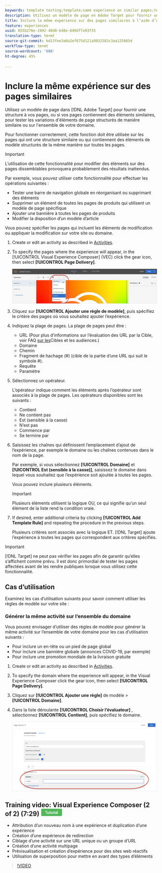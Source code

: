 ```yaml
---
keywords: template testing;template;same experience on similar pages;template test
description: Utilisez un modèle de page en Adobe Target pour fournir une structure à vos pages, ou si vos pages contiennent des éléments similaires, pour tester les variations d’éléments de page structurés de manière similaire.
title: Inclure la même expérience sur des pages similaires à l’aide d’Adobe Target
feature: experiences
uuid: 055b276e-2492-40d8-b48e-849dffa93f35
translation-type: tm+mt
source-git-commit: bd13fee3a0a2ef675d121a9832583c3aa125865d
workflow-type: tm+mt
source-wordcount: '608'
ht-degree: 45%

---
```



# Inclure la même expérience sur des pages similaires

Utilisez un modèle de page dans [!DNL Adobe Target] pour fournir une structure à vos pages, ou si vos pages contiennent des éléments similaires, pour tester les variations d&#39;éléments de page structurés de manière similaire ou sur l&#39;ensemble de votre domaine.

Pour fonctionner correctement, cette fonction doit être utilisée sur les pages qui ont une structure similaire ou qui contiennent des éléments de modèle structurés de la même manière sur toutes les pages.

>[!IMPORTANT]
>
>L’utilisation de cette fonctionnalité pour modifier des éléments sur des pages dissemblables provoquera probablement des résultats inattendus.

Par exemple, vous pouvez utiliser cette fonctionnalité pour effectuer les opérations suivantes :

* Tester une barre de navigation globale en réorganisant ou supprimant des éléments
* Supprimer un élément de toutes les pages de produits qui utilisent un modèle de page spécifique
* Ajouter une bannière à toutes les pages de produits
* Modifier la disposition d’un modèle d’article

Vous pouvez spécifier les pages qui incluent les éléments de modification ou appliquer la modification sur votre site ou domaine.

1. Create  or edit an activity as described in [Activities](../../c-activities/activities.md#concept_D317A95A1AB54674BA7AB65C7985BA03).

1. To specify the pages where the experience will appear, in the [!UICONTROL Visual Experience Composer] (VEC) click the gear icon, then select **[!UICONTROL Page Delivery]**.

   ![Icône d’engrenage > Diffusion de page](/help/c-experiences/c-visual-experience-composer/assets/icon-gear.png)

1. Cliquez sur **[!UICONTROL Ajouter une règle de modèle]**, puis spécifiez le critère des pages où vous souhaitez ajouter l’expérience.

1. Indiquez la plage de pages. La plage de pages peut être :

   * URL (Pour plus d’informations sur l’évaluation des URL par la Cible, voir FAQ [sur les](/help/c-target/c-troubleshooting-targets-and-audiences/troubleshooting-targets-and-audiences.md)Cibles et les audiences.)
   * Domaine
   * Chemin
   * Fragment de hachage (#) (cible de la partie d’une URL qui suit le symbole #).
   * Requête
   * Paramètre

1. Sélectionnez un opérateur.

   L’opérateur indique comment les éléments après l’opérateur sont associés à la plage de pages. Les opérateurs disponibles sont les suivants :

   * Contient
   * Ne contient pas
   * Est (sensible à la casse)
   * N’est pas
   * Commence par
   * Se termine par

1. Saisissez les chaînes qui définissent l’emplacement d’ajout de l’expérience, par exemple le domaine ou les chaînes contenues dans le nom de la page.

   Par exemple, si vous sélectionnez **[!UICONTROL Domaine]** et **[!UICONTROL Est (sensible à la casse)]**, saisissez le domaine dans lequel vous souhaitez que l’expérience soit ajoutée à toutes les pages.

   Vous pouvez inclure plusieurs éléments.

   >[!IMPORTANT]
   >
   >Plusieurs éléments utilisent la logique OU, ce qui signifie qu’un seul élément de la liste rend la condition vraie.

1. If desired, enter additional criteria by clicking **[!UICONTROL Add Template Rule]** and repeating the procedure in the previous steps.

   Plusieurs critères sont associés avec la logique ET. [!DNL Target] ajoute l’expérience à toutes les pages qui correspondent aux critères spécifiés.

>[!IMPORTANT]
>
> [!DNL Target] ne peut pas vérifier les pages afin de garantir qu’elles s’affichent comme prévu. Il est donc primordial de tester les pages affectées avant de les rendre publiques lorsque vous utilisez cette fonctionnalité.

## Cas d’utilisation

Examinez les cas d’utilisation suivants pour savoir comment utiliser les règles de modèle sur votre site :

### Générer la même activité sur l’ensemble du domaine

Vous pouvez envisager d’utiliser des règles de modèle pour générer la même activité sur l’ensemble de votre domaine pour les cas d’utilisation suivants :

* Pour inclure un en-tête ou un pied de page global
* Pour inclure une bannière globale (annonces COVID-19, par exemple)
* Pour inclure une promotion mondiale de la livraison gratuite

1. Create or edit an activity as described in [Activities](../../c-activities/activities.md#concept_D317A95A1AB54674BA7AB65C7985BA03).

1. To specify the domain where the experience will appear, in the Visual Experience Composer click the gear icon, then select **[!UICONTROL Page Delivery]**.

1. Cliquez sur **[!UICONTROL Ajouter une règle]** de modèle > **[!UICONTROL Domaine]**.

1. Dans la liste déroulante **[!UICONTROL Choisir l’évaluateur]** , sélectionnez **[!UICONTROL Contient]**, puis spécifiez le domaine.

   ![Le domaine contient](/help/c-experiences/c-visual-experience-composer/assets/domain-template-rule.png)

## Training video: Visual Experience Composer (2 of 2) (7:29) ![Tutorial badge](/help/assets/tutorial.png)

* Attribution d’un nouveau nom à une expérience et duplication d’une expérience
* Création d’une expérience de redirection
* Ciblage d’une activité sur une URL unique ou un groupe d’URL
* Création d’une activité multipage
* Prévisualisation et création d’expérience pour des sites web réactifs
* Utilisation de superposition pour mettre en avant des types d’éléments

>[!VIDEO](https://video.tv.adobe.com/v/17401)